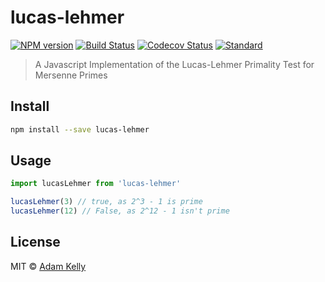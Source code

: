 # lucas-lehmer
[![NPM version][npm-image]][npm-url]
[![Build Status][travis-image]][travis-url]
[![Codecov Status][codecov-image]][codecov-url]
[![Standard][standard-image]][standard-url]

> A Javascript Implementation of the Lucas-Lehmer Primality Test for Mersenne Primes

## Install

```sh
npm install --save lucas-lehmer
```

## Usage

```js
import lucasLehmer from 'lucas-lehmer'

lucasLehmer(3) // true, as 2^3 - 1 is prime
lucasLehmer(12) // False, as 2^12 - 1 isn't prime
```

## License

 MIT ©  [Adam Kelly](http://github.com/adamisntdead)

[npm-url]: https://npmjs.org/package/lucas-lehmer
[npm-image]: https://img.shields.io/npm/v/lucas-lehmer.svg?style=flat

[travis-url]: https://travis-ci.org/adamisntdead/lucas-lehmer
[travis-image]: https://img.shields.io/travis/adamisntdead/lucas-lehmer.svg?style=flat

[codecov-url]: https://codecov.io/github/adamisntdead/lucas-lehmer
[codecov-image]: https://img.shields.io/codecov/c/github/adamisntdead/lucas-lehmer.svg?style=flat

[depstat-url]: https://david-dm.org/adamisntdead/lucas-lehmer
[depstat-image]: https://david-dm.org/adamisntdead/lucas-lehmer.svg?style=flat

[download-image]: http://img.shields.io/npm/dm/lucas-lehmer.svg?style=flat

[standard-image]: https://img.shields.io/badge/code%20style-standard-brightgreen.svg?style=flat
[standard-url]: http://standardjs.com/
